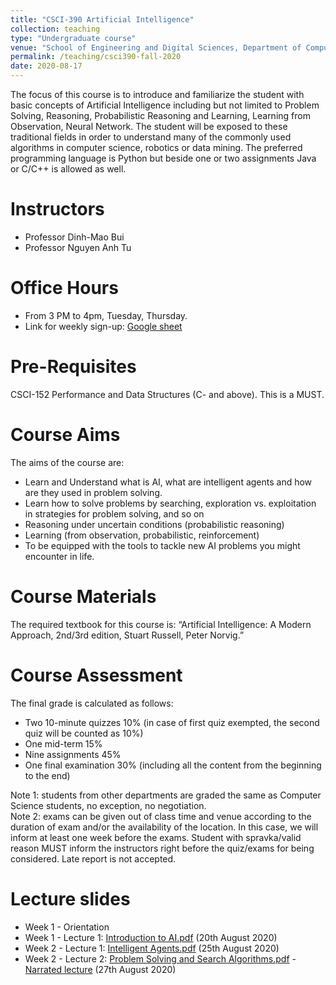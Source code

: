 ```yaml
---
title: "CSCI-390 Artificial Intelligence"
collection: teaching
type: "Undergraduate course"
venue: "School of Engineering and Digital Sciences, Department of Computer Science"
permalink: /teaching/csci390-fall-2020
date: 2020-08-17
---
```

The focus of this course is to introduce and familiarize the student with basic concepts of Artificial Intelligence including but not limited to Problem Solving, Reasoning, Probabilistic Reasoning and Learning, Learning from Observation, Neural Network. The student will be exposed to these traditional fields in order to understand many of the commonly used algorithms in computer science, robotics or data mining. The preferred programming language is Python but beside one or two assignments Java or C/C++ is allowed as well.

Instructors
======
* Professor Dinh-Mao Bui
* Professor Nguyen Anh Tu

Office Hours
======
* From 3 PM to 4pm, Tuesday, Thursday.
* Link for weekly sign-up: [Google sheet](https://docs.google.com/spreadsheets/d/1PgTaNsYHiomK5GQ4gE3XulAQC0ZdspXwY9he8OdcY3A/edit?usp=sharing) 

Pre-Requisites
======
CSCI-152 Performance and Data Structures (C- and above). This is a MUST.

Course Aims
======
The aims of the course are:
* Learn and Understand what is AI, what are intelligent agents and how are they used in problem solving.
* Learn how to solve problems by searching, exploration vs. exploitation in strategies for problem solving, and so on
* Reasoning under uncertain conditions (probabilistic reasoning)
* Learning (from observation, probabilistic, reinforcement)
* To be equipped with the tools to tackle new AI problems you might encounter in life.

Course Materials
======
The required textbook for this course is: “Artificial Intelligence: A Modern Approach, 2nd/3rd edition, Stuart Russell, Peter Norvig.”

Course Assessment
======
The final grade is calculated as follows:
* Two 10-minute quizzes 10% (in case of first quiz exempted, the second quiz will be counted as 10%)
* One mid-term 15%
* Nine assignments 45%
* One final examination 30% (including all the content from the beginning to the end)  

Note 1: students from other departments are graded the same as Computer Science students, no exception, no negotiation.  
Note 2: exams can be given out of class time and venue according to the duration of exam and/or the availability of the location. In this case, we will inform at least one week before the exams. Student with spravka/valid reason MUST inform the instructors right before the quiz/exams for being considered. Late report is not accepted.

Lecture slides
======
* Week 1 - Orientation
* Week 1 - Lecture 1: [Introduction to AI.pdf](https://drive.google.com/file/d/1q1yytbCFSDXmrW5J6__Fdo-kEGpa9_j9/view?usp=sharing) (20th August 2020)
* Week 2 - Lecture 1: [Intelligent Agents.pdf](https://drive.google.com/file/d/1TG8oz-vOb7BkrFdw5D520gn5rHIyHymo/view?usp=sharing) (25th August 2020)
* Week 2 - Lecture 2: [Problem Solving and Search Algorithms.pdf](https://drive.google.com/file/d/1Gqcyg-2lzstAts9e5ikX9FUFTsaSvyrJ/view?usp=sharing) - [Narrated lecture](https://www.youtube.com/watch?v=fMfdPIwDGQ0) (27th August 2020)
